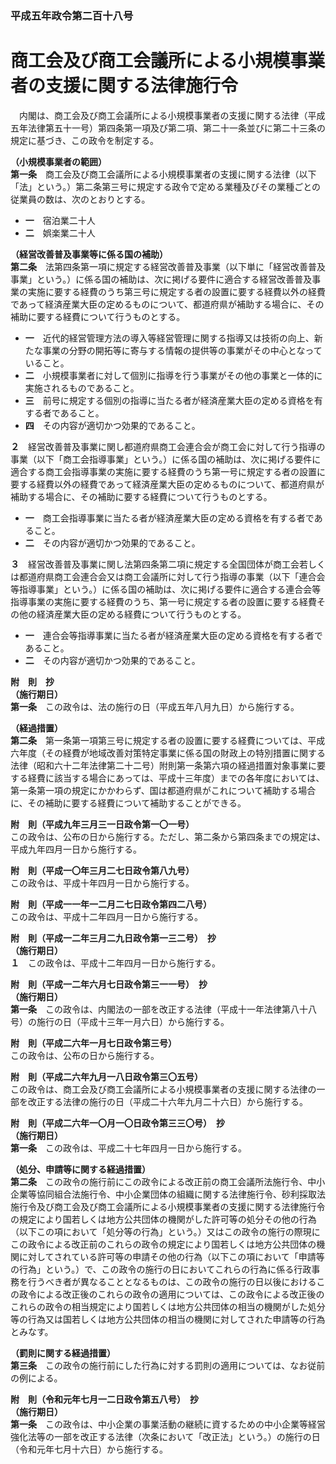 ### 平成五年政令第二百十八号  
# 商工会及び商工会議所による小規模事業者の支援に関する法律施行令  
　内閣は、商工会及び商工会議所による小規模事業者の支援に関する法律（平成五年法律第五十一号）第四条第一項及び第二項、第二十一条並びに第二十三条の規定に基づき、この政令を制定する。  
  
**（小規模事業者の範囲）**  
**第一条**　商工会及び商工会議所による小規模事業者の支援に関する法律（以下「法」という。）第二条第三号に規定する政令で定める業種及びその業種ごとの従業員の数は、次のとおりとする。  
* **一**　宿泊業二十人  
* **二**　娯楽業二十人  
  
**（経営改善普及事業等に係る国の補助）**  
**第二条**　法第四条第一項に規定する経営改善普及事業（以下単に「経営改善普及事業」という。）に係る国の補助は、次に掲げる要件に適合する経営改善普及事業の実施に要する経費のうち第三号に規定する者の設置に要する経費以外の経費であって経済産業大臣の定めるものについて、都道府県が補助する場合に、その補助に要する経費について行うものとする。  
* **一**　近代的経営管理方法の導入等経営管理に関する指導又は技術の向上、新たな事業の分野の開拓等に寄与する情報の提供等の事業がその中心となっていること。  
* **二**　小規模事業者に対して個別に指導を行う事業がその他の事業と一体的に実施されるものであること。  
* **三**　前号に規定する個別の指導に当たる者が経済産業大臣の定める資格を有する者であること。  
* **四**　その内容が適切かつ効果的であること。  
  
**２**　経営改善普及事業に関し都道府県商工会連合会が商工会に対して行う指導の事業（以下「商工会指導事業」という。）に係る国の補助は、次に掲げる要件に適合する商工会指導事業の実施に要する経費のうち第一号に規定する者の設置に要する経費以外の経費であって経済産業大臣の定めるものについて、都道府県が補助する場合に、その補助に要する経費について行うものとする。  
* **一**　商工会指導事業に当たる者が経済産業大臣の定める資格を有する者であること。  
* **二**　その内容が適切かつ効果的であること。  
  
**３**　経営改善普及事業に関し法第四条第二項に規定する全国団体が商工会若しくは都道府県商工会連合会又は商工会議所に対して行う指導の事業（以下「連合会等指導事業」という。）に係る国の補助は、次に掲げる要件に適合する連合会等指導事業の実施に要する経費のうち、第一号に規定する者の設置に要する経費その他の経済産業大臣の定める経費について行うものとする。  
* **一**　連合会等指導事業に当たる者が経済産業大臣の定める資格を有する者であること。  
* **二**　その内容が適切かつ効果的であること。  
  
**附　則　抄**  
**（施行期日）**  
**第一条**　この政令は、法の施行の日（平成五年八月九日）から施行する。  
  
**（経過措置）**  
**第二条**　第一条第一項第三号に規定する者の設置に要する経費については、平成六年度（その経費が地域改善対策特定事業に係る国の財政上の特別措置に関する法律（昭和六十二年法律第二十二号）附則第一条第六項の経過措置対象事業に要する経費に該当する場合にあっては、平成十三年度）までの各年度においては、第一条第一項の規定にかかわらず、国は都道府県がこれについて補助する場合に、その補助に要する経費について補助することができる。  
  
**附　則（平成九年三月三一日政令第一〇一号）**  
この政令は、公布の日から施行する。ただし、第二条から第四条までの規定は、平成九年四月一日から施行する。  
  
**附　則（平成一〇年三月二七日政令第八九号）**  
この政令は、平成十年四月一日から施行する。  
  
**附　則（平成一一年一二月二七日政令第四二八号）**  
この政令は、平成十二年四月一日から施行する。  
  
**附　則（平成一二年三月二九日政令第一三二号）　抄**  
**（施行期日）**  
**１**　この政令は、平成十二年四月一日から施行する。  
  
**附　則（平成一二年六月七日政令第三一一号）　抄**  
**（施行期日）**  
**第一条**　この政令は、内閣法の一部を改正する法律（平成十一年法律第八十八号）の施行の日（平成十三年一月六日）から施行する。  
  
**附　則（平成二六年一月七日政令第三号）**  
この政令は、公布の日から施行する。  
  
**附　則（平成二六年九月一八日政令第三〇五号）**  
この政令は、商工会及び商工会議所による小規模事業者の支援に関する法律の一部を改正する法律の施行の日（平成二十六年九月二十六日）から施行する。  
  
**附　則（平成二六年一〇月一〇日政令第三三〇号）　抄**  
**（施行期日）**  
**第一条**　この政令は、平成二十七年四月一日から施行する。  
  
**（処分、申請等に関する経過措置）**  
**第二条**　この政令の施行前にこの政令による改正前の商工会議所法施行令、中小企業等協同組合法施行令、中小企業団体の組織に関する法律施行令、砂利採取法施行令及び商工会及び商工会議所による小規模事業者の支援に関する法律施行令の規定により国若しくは地方公共団体の機関がした許可等の処分その他の行為（以下この項において「処分等の行為」という。）又はこの政令の施行の際現にこの政令による改正前のこれらの政令の規定により国若しくは地方公共団体の機関に対してされている許可等の申請その他の行為（以下この項において「申請等の行為」という。）で、この政令の施行の日においてこれらの行為に係る行政事務を行うべき者が異なることとなるものは、この政令の施行の日以後におけるこの政令による改正後のこれらの政令の適用については、この政令による改正後のこれらの政令の相当規定により国若しくは地方公共団体の相当の機関がした処分等の行為又は国若しくは地方公共団体の相当の機関に対してされた申請等の行為とみなす。  
  
**（罰則に関する経過措置）**  
**第三条**　この政令の施行前にした行為に対する罰則の適用については、なお従前の例による。  
  
**附　則（令和元年七月一二日政令第五八号）　抄**  
**（施行期日）**  
**第一条**　この政令は、中小企業の事業活動の継続に資するための中小企業等経営強化法等の一部を改正する法律（次条において「改正法」という。）の施行の日（令和元年七月十六日）から施行する。  
  
